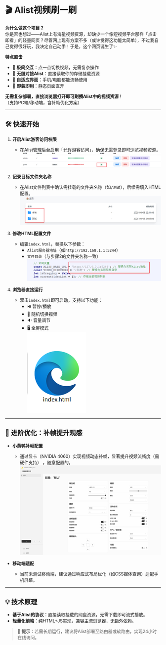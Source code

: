 # 🎬 Alist视频刷一刷  

**为什么做这个项目？**  
你是否也想过——Alist上有海量视频资源，却缺少一个像短视频平台那样「点击即看」的轻量网页？尽管网上现有方案不多（或许觉得这功能太简单），不过我自己觉得很好玩，我决定自己动手！于是，这个网页诞生了✨  

**特点直击**  
- 🚀 **极简交互**：点一点切换视频，无需复杂操作  
- 📁 **无缝对接Alist**：直接读取你的存储挂载资源  
- 🎨 **自适应界面**：手机/电脑都能流畅使用  
- 🔄 **即装即用**：静态页面直开  

**无需复杂部署，直接浏览器打开即可刷播Alist中的视频资源！**  
（支持PC端/移动端，含补帧优化方案）

---

## 🛠️ 快速开始
1. **开启Alist游客访问权限**  
   - 在Alist管理后台启用「允许游客访问」，确保无需登录即可浏览视频资源。  
   ![示例截图](https://github.com/nkfff55/oponalist_web/blob/main/%E6%88%AA%E5%9B%BE/Snipaste_2025-08-10_09-45-58.png)

2. **记录目标文件夹名称**  
   - 在Alist文件列表中确认需挂载的文件夹名称（如`/测试`），后续需填入HTML配置。  
   ![示例截图](https://github.com/nkfff55/oponalist_web/blob/main/%E6%88%AA%E5%9B%BE/Snipaste_2025-08-10_09-46-43.png)

3. **修改HTML配置文件**  
   - 编辑`index.html`，替换以下参数：  
     - `Alist服务器地址`（如`http://192.168.1.1:5244`）  
     - `文件目录`（与步骤2的文件夹名称一致） 
   ![示例截图](https://github.com/nkfff55/oponalist_web/blob/main/%E6%88%AA%E5%9B%BE/Snipaste_2025-08-10_09-48-30.png)

4. **浏览器直接运行**  
   - 双击`index.html`即可启动，支持以下功能：  
     - ⏯️ 暂停/播放  
     - 🔀 随机切换视频  
     - 🔉 音量调节  
     - 🖥️ 全屏模式  
   ![示例截图](https://github.com/nkfff55/oponalist_web/blob/main/%E6%88%AA%E5%9B%BE/Snipaste_2025-08-10_10-38-04.png)

---

## 🚀 进阶优化：补帧提升观感
- **小黄鸭补帧配置**  
   - 通过显卡（NVIDIA 4060）实现视频动态补帧，显著提升视频流畅度（需硬件支持） ，随意配置的。 
   ![配置图](https://github.com/nkfff55/oponalist_web/blob/main/%E6%88%AA%E5%9B%BE/Snipaste_2025-08-10_09-52-22.png)

- **移动端适配**  
   - 当前未测试移动端，建议通过响应式布局优化（如CSS媒体查询）适配手机屏幕。

---

## 💡 技术原理
- **基于Alist的协议**：直接读取挂载的网盘资源，无需下载即可流式播放。  
- **轻量化前端**：纯HTML+JS实现，兼容主流浏览器，无额外依赖。  

> 📌 **提示**：若需长期运行，建议将Alist部署至路由器或软路由，实现24小时在线访问。
